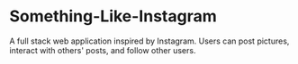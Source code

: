 # Something-Like-Instagram

A full stack web application inspired by Instagram. Users can post pictures, interact with others' posts, and follow other users. 
